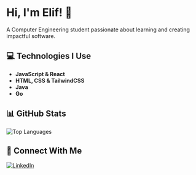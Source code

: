 # Hi, I'm Elif! 👋  
A Computer Engineering student passionate about learning and creating impactful software.

## 💻 Technologies I Use
- **JavaScript & React**
- **HTML, CSS & TailwindCSS**
- **Java**
- **Go**

## 📊 GitHub Stats
![Top Languages](https://github-readme-stats.vercel.app/api/top-langs/?username=elifep&layout=compact&theme=radical)

## 🚀 Connect With Me
[![LinkedIn](https://img.shields.io/badge/LinkedIn-blue?style=for-the-badge&logo=linkedin)](https://linkedin.com/in/elif-ep-8a9bb021a/)
